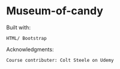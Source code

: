 # Museum-of-candy

Built with:

	HTML/ Bootstrap
	
Acknowledgments:

	Course contributer: Colt Steele on Udemy	
